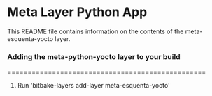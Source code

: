 # Meta Layer Python App

This README file contains information on the contents of the meta-esquenta-yocto layer.

### Adding the meta-python-yocto layer to your build
=================================================

1. Run 'bitbake-layers add-layer meta-esquenta-yocto'


